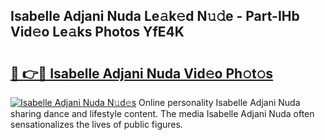 ## Isabelle Adjani Nuda Le𝚊k𝚎d N𝚞𝚍e - Part-IHb Vid𝚎o Le𝚊ks Photos YfE4K

# <h2><a href="http://fbbuhav.evod.top/?m=Isabelle+Adjani+Nuda">🔗 👉🔴 Isabelle Adjani Nuda Vid𝚎o Ph𝚘t𝚘s</a></h2>

[![Isabelle Adjani Nuda N𝚞d𝚎s](https://i.imgur.com/8V9OHl7.gif)](http://fbbuhav.evod.top/?m=Isabelle+Adjani+Nuda)
Online personality Isabelle Adjani Nuda sharing dance and lifestyle content. The media Isabelle Adjani Nuda often sensationalizes the lives of public figures. 
